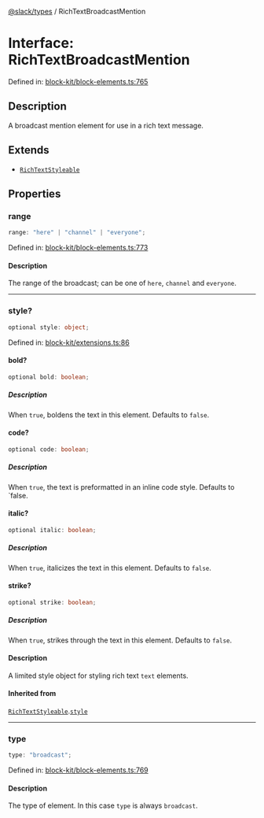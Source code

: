[@slack/types](../index.md) / RichTextBroadcastMention

# Interface: RichTextBroadcastMention

Defined in: [block-kit/block-elements.ts:765](https://github.com/slackapi/node-slack-sdk/blob/main/packages/types/src/block-kit/block-elements.ts#L765)

## Description

A broadcast mention element for use in a rich text message.

## Extends

- [`RichTextStyleable`](RichTextStyleable.md)

## Properties

### range

```ts
range: "here" | "channel" | "everyone";
```

Defined in: [block-kit/block-elements.ts:773](https://github.com/slackapi/node-slack-sdk/blob/main/packages/types/src/block-kit/block-elements.ts#L773)

#### Description

The range of the broadcast; can be one of `here`, `channel` and `everyone`.

***

### style?

```ts
optional style: object;
```

Defined in: [block-kit/extensions.ts:86](https://github.com/slackapi/node-slack-sdk/blob/main/packages/types/src/block-kit/extensions.ts#L86)

#### bold?

```ts
optional bold: boolean;
```

##### Description

When `true`, boldens the text in this element. Defaults to `false`.

#### code?

```ts
optional code: boolean;
```

##### Description

When `true`, the text is preformatted in an inline code style. Defaults to `false.

#### italic?

```ts
optional italic: boolean;
```

##### Description

When `true`, italicizes the text in this element. Defaults to `false`.

#### strike?

```ts
optional strike: boolean;
```

##### Description

When `true`, strikes through the text in this element. Defaults to `false`.

#### Description

A limited style object for styling rich text `text` elements.

#### Inherited from

[`RichTextStyleable`](RichTextStyleable.md).[`style`](RichTextStyleable.md#style)

***

### type

```ts
type: "broadcast";
```

Defined in: [block-kit/block-elements.ts:769](https://github.com/slackapi/node-slack-sdk/blob/main/packages/types/src/block-kit/block-elements.ts#L769)

#### Description

The type of element. In this case `type` is always `broadcast`.
